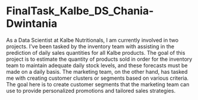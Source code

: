 # FinalTask_Kalbe_DS_Chania-Dwintania
As a Data Scientist at Kalbe Nutritionals, I am currently involved in two projects. 
I've been tasked by the inventory team with assisting in the prediction of daily sales quantities for all Kalbe products. The goal of this project is to estimate the quantity of products sold in order for the inventory team to maintain adequate daily stock levels, and these forecasts must be made on a daily basis. 
The marketing team, on the other hand, has tasked me with creating customer clusters or segments based on various criteria. The goal here is to create customer segments that the marketing team can use to provide personalized promotions and tailored sales strategies.
